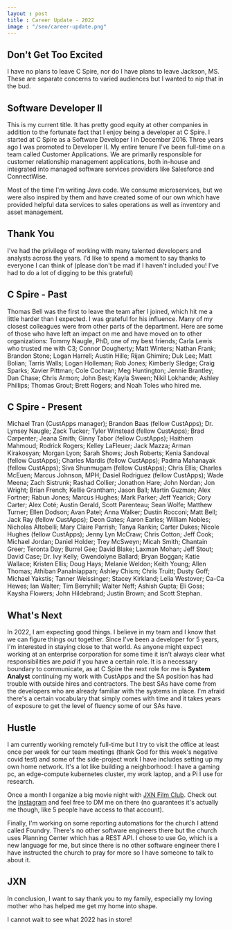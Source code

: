 ```yaml
---
layout : post
title : Career Update - 2022
image : "/seo/career-update.png"
---
```


## Don't Get Too Excited

I have no plans to leave C Spire, nor do I have plans to leave Jackson, MS. These are separate concerns to varied audiences but I wanted to nip that in the bud.

## Software Developer II

This is my current title. It has pretty good equity at other companies in addition to the fortunate fact that I enjoy being a developer at C Spire. I started at C Spire as a Software Developer I in December 2016. Three years ago I was promoted to Developer II. My entire tenure I've been full-time on a team called Customer Applications. We are primarily responsible for customer relationship management applications, both in-house and integrated into managed software services providers like Salesforce and ConnectWise.

Most of the time I'm writing Java code. We consume microservices, but we were also inspired by them and have created some of our own which have provided helpful data services to sales operations as well as inventory and asset management.

## Thank You

I've had the privilege of working with many talented developers and analysts across the years. I'd like to spend a moment to say thanks to everyone I can think of (please don't be mad if I haven't included you! I've had to do a lot of digging to be this grateful)

## C Spire - Past

Thomas Bell was the first to leave the team after I joined, which hit me a little harder than I expected. I was grateful for his influence. Many of my closest colleagues were from other parts of the department. Here are some of those who have left an impact on me and have moved on to other organizations: Tommy Naugle, PhD, one of my best friends; Carla Lewis who trusted me with C3; Connor Dougherty; Matt Winters; Nathan Frank; Brandon Stone; Logan Harrell; Austin Hille; Rijan Ghimire; Duk Lee; Matt Bolian; Tarris Walls; Logan Holleman; Rob Jones; Kimberly Sledge; Craig Sparks; Xavier Pittman; Cole Cochran; Meg Huntington; Jennie Brantley; Dan Chase; Chris Armon; John Best; Kayla Sween; Nikil Lokhande; Ashley Phillips; Thomas Grout; Brett Rogers; and Noah Toles who hired me.

## C Spire - Present

Michael Tran (CustApps manager); Brandon Baas (fellow CustApps); Dr. Lynsey Naugle; Zack Tucker; Tyler Winstead (fellow CustApps); Brad Carpenter; Jeana Smith; Ginny Tabor (fellow CustApps); Haithem Mahmoud; Rodrick Rogers; Kelley LaFleuer; Jack Mazza; Arman Kirakosyan; Morgan Lyon; Sarah Shows; Josh Roberts; Kenia Sandoval (fellow CustApps); Charles Mardis (fellow CustApps); Padma Mahanayak (fellow CustApps); Siva Shunmugam (fellow CustApps); Chris Ellis; Charles McEuen; Marcus Johnson, MPH; Dasiel Rodriguez (fellow CustApps); Wade Meena; Zach Sistrunk; Rashad Collier; Jonathon Hare; John Nordan; Jon Wright; Brian French; Kellie Grantham; Jason Ball; Martin Guzman; Alex Fortner; Rabun Jones; Marcus Hughes; Mark Parker; Jeff Yearick; Cory Carter; Alex Coté; Austin Gerald, Scott Parenteau; Sean Wolfe; Matthew Turner; Ellen Dodson; Avan Patel; Anna Walker; Dustin Rocconi; Matt Bell; Jack Ray (fellow CustApps); Deon Gates; Aaron Earles; William Nobles; Nicholas Altobelli; Mary Claire Parrish; Tanya Rankin; Carter Dukes; Nicole Hughes (fellow CustApps); Jenny Lyn McCraw; Chris Cotton; Jeff Cook; Michael Jordan; Daniel Holder; Trey McSweyn; Micah Smith; Chantain Greer; Teronta Day; Burrel Gee; David Blake; Laxman Mohan; Jeff Stout; David Case; Dr. Ivy Kelly; Gwendolyne Ballard; Bryan Boggan; Katie Wallace; Kristen Ellis; Doug Hays; Melanie Weldon; Keith Young; Allen Thomas; Athiban Panalniappan; Ashley Chism; Chris Truitt; Dusty Goff; Michael Yakstis; Tanner Weissinger; Stacey Kirkland; Lelia Westover; Ca-Ca Hewes; Ian Walter; Tim Berryhill; Walter Neff; Ashish Gupta; Eli Goss; Kaysha Flowers; John Hildebrand; Justin Brown; and Scott Stephan.

## What's Next

In 2022, I am expecting good things. I believe in my team and I know that we can figure things out together. Since I've been a developer for 5 years, I'm interested in staying close to that world. As anyone might expect working at an enterprise corporation for some time it isn't always clear what responsibilities are _paid_ if you have a certain role. It is a necessary boundary to communicate, as at C Spire the next role for me is **System Analyst** continuing my work with CustApps and the SA position has had trouble with outside hires and contractors. The best SAs have come from the developers who are already familiar with the systems in place. I'm afraid there's a certain vocabulary that simply comes with time and it takes years of exposure to get the level of fluency some of our SAs have.

## Hustle

I am currently working remotely full-time but I try to visit the office at least once per week for our team meetings (thank God for this week's negative covid test) and some of the side-project work I have includes setting up my own home network. It's a lot like building a neighborhood: I have a gaming pc, an edge-compute kubernetes cluster, my work laptop, and a Pi I use for research.

Once a month I organize a big movie night with [JXN Film Club](jxnfilm.club). Check out the [Instagram](instagram.com/jxnfilmclub) and feel free to DM me on there (no guarantees it's actually me though, like 5 people have access to that account).

Finally, I'm working on some reporting automations for the church I attend called Foundry. There's no other software engineers there but the church uses Planning Center which has a REST API. I chose to use Go, which is a new language for me, but since there is no other software engineer there I have instructed the church to pray for more so I have someone to talk to about it.

## JXN

In conclusion, I want to say thank you to my family, especially my loving mother who has helped me get my home into shape.

I cannot wait to see what 2022 has in store!
